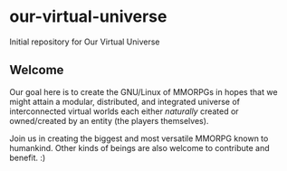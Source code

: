 # our-virtual-universe
Initial repository for Our Virtual Universe

## Welcome
Our goal here is to create the GNU/Linux of MMORPGs in hopes that we might attain
a modular, distributed, and integrated universe of interconnected virtual worlds
each either _naturally_ created or owned/created by an entity (the players themselves).

Join us in creating the biggest and most versatile MMORPG known to humankind.
Other kinds of beings are also welcome to contribute and benefit. :)
